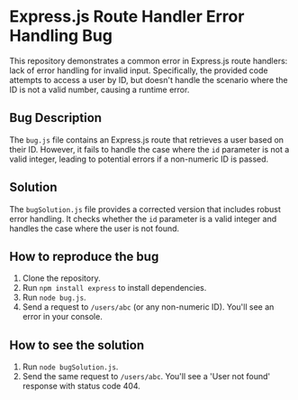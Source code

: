 # Express.js Route Handler Error Handling Bug

This repository demonstrates a common error in Express.js route handlers:  lack of error handling for invalid input.  Specifically, the provided code attempts to access a user by ID, but doesn't handle the scenario where the ID is not a valid number, causing a runtime error.

## Bug Description

The `bug.js` file contains an Express.js route that retrieves a user based on their ID.  However, it fails to handle the case where the `id` parameter is not a valid integer, leading to potential errors if a non-numeric ID is passed.

## Solution

The `bugSolution.js` file provides a corrected version that includes robust error handling.  It checks whether the `id` parameter is a valid integer and handles the case where the user is not found.

## How to reproduce the bug

1.  Clone the repository.
2.  Run `npm install express` to install dependencies.
3.  Run `node bug.js`. 
4.  Send a request to `/users/abc` (or any non-numeric ID). You'll see an error in your console.

## How to see the solution

1.  Run `node bugSolution.js`.
2. Send the same request to `/users/abc`. You'll see a 'User not found' response with status code 404.